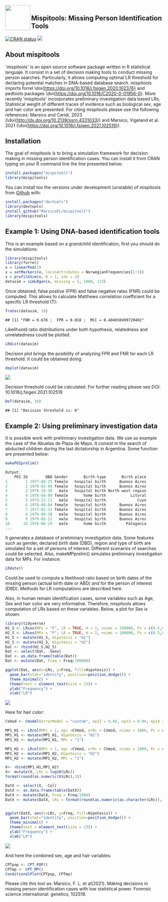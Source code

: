 <img src="/README_files/figure-markdown_github/MispiIcon.png" align="left" width="80">


## Mispitools: Missing Person Identification Tools

<!-- badges: start -->

[![CRAN status](https://www.r-pkg.org/badges/version/mispitools)](https://CRAN.R-project.org/package=mispitools)
[![](https://cranlogs.r-pkg.org/badges/grand-total/mispitools?color=blue)](https://cran.r-project.org/package=mispitools)

<!-- badges: end -->

## About mispitools
'mispitools' is an open source software package written in R statistical languaje.
It consist in a set of decision making tools to conduct missing person searches. 
Particularly, it allows computing optimal LR threshold for declaring potential matches in DNA-based database search.
mispitools imports forrel \doi{https://doi.org/10.1016/j.fsigen.2020.102376} and pedtools packages \doi{https://doi.org/10.1016/C2020-0-01956-0}.
More recently 'mispitools' incorporates preliminary investigation data based LRs. Statistical weight of different traces of evidence such as biological sex, age and hair color are presented. 
For citing mispitools please use the following references: Marsico and Caridi, 2023 (\doi{http://dx.doi.org/10.2139/ssrn.4331033}) and  Marsico, Vigeland et al. 2021 (\doi{https://doi.org/10.1016/j.fsigen.2021.102519}).


## Installation

The goal of mispitools is to bring a simulation framework for decision
making in missing person identification cases. You can install it from CRAN typing on your R command line the line presented below:

``` r
install.packages("mispitools")
library(mispitools)
```

You can install too the
versions under development (unstable) of mispitools from [Github](https://github.com/MarsicoFL/mispitools/)
with:
``` r
install.packages("devtools")
library(devtools)
install_github("MarsicoFL/mispitools")
library(mispitools)
```

## Example 1: Using DNA-based identification tools

This is an example based on a grandchild identification, first you
should do the simulations:

``` r
library(mispitools)
library(forrel)
x = linearPed(2)
x = setMarkers(x, locusAttributes = NorwegianFrequencies[1:5])
x = profileSim(x, N = 1, ids = 2)
datasim = simLRgen(x, missing = 5, 1000, 123)
```

Once obtained, false postive (FPR) and false negative rates (FNR) could
be computed. This allows to calculate Matthews correlation coefficient
for a specific LR threshold (T):

``` r
Trates(datasim, 10)
```

    ## [1] "FNR = 0.678 ;  FPR = 0.018 ;  MCC = 0.404650499729402"

Likelihoold ratio distributions under both hypothesis, relatedness and
unrelatedness could be plotted. 

``` r
LRdist(datasim)
```


Decision plot brings the posibility of analyzing FPR and FNR for each LR threshold. 
It could be obtained doing:

``` r
deplot(datasim)
```

![](README_files/figure-markdown_github/deplot-1.png)

Decision threshold could be calculated. For further reading please see
DOI: 10.1016/j.fsigen.2021.102519

``` r
DeT(datasim, 10)
```

    ## [1] "Decision threshold is: 6"

## Example 2: Using preliminary investigation data

It is possible work with preliminary investigation data. We use as example the case of the Abuelas de Plaza de Mayo. It consist in the search of abducted children during the last dictatorship in Argentina. Some function are presented below:

``` r
makePOIprelim()

Output:
    POI-ID        DBD Gender       Birth-type       Birth place
1        1 1977-08-25 female   hospital birth      Buenos Aires
2        2 1979-05-09 female   hospital birth      Buenos Aires
3        3 1976-10-10   male   hospital birth North west region
4        4 1978-04-09 female       home birth           Litoral
5        5 1979-12-11   male   hospital birth              Cuyo
6        6 1978-08-04 female   hospital birth      Buenos Aires
7        7 1977-01-31 female   hospital birth      Buenos Aires
8        8 1976-09-30   male   hospital birth      Buenos Aires
9        9 1979-05-22   male   hospital birth      Buenos Aires
10      10 1978-06-29   male       home birth         Patagonia
...
```

It generates a database of preliminary investigation data. Some features such as gender, declared birth date (DBD), region and type of birth are simulated for a set of persons of interest. Different scenarios of searches could be selected. Also, makeMPprelim() simulates preliminary investigation data for MPs. For instance:

``` r
LRdate()


```
Could be used to compute a likelihood ratio based on birth dates of the missing person (actual birth date or ABD) and for the person of interest (DBD). Methods for LR computations are described here.

Also, in human remain identification cases, some variables such as Age, Sex and hair color are very informative. Therefore, mispitools allows computation of LRs based on these variables. Below, a plot for Sex is shown:

``` r
library(tidyverse)
H1_S <- LRsex(MPs = "F", LR = TRUE, H = 1, nsims = 100000, Ps = c(0.5,0.5), eps = 0.05, erRs = 0.05)
H2_S <- LRsex(MPs = "F", LR = TRUE, H = 2, nsims = 100000, Ps = c(0.5,0.5), eps = 0.05, erRs = 0.05)
H1_S <- mutate(H1_S, Hipotesis = "H1")
H2_S <- mutate(H2_S, Hipotesis = "H2")
Dat <- rbind(H1_S,H2_S)
Dat <- select(Dat, -Sexo)
Dat <- as.data.frame(table(Dat))
Dat <- mutate(Dat, Freq = Freq/100000)

ggplot(Dat, aes(x=LRs, y=Freq, fill=Hipotesis)) + 
  geom_bar(stat="identity", position=position_dodge()) +
  theme_minimal() +
  theme(text = element_text(size = 13)) +
  ylab("Frequency") +
  xlab("LR")
```


![](README_files/figure-markdown_github/Sex.png)


Here for hair color:

``` r
CVmod <- Cmodel(errorModel = "custom", ep12 = 0.04, ep13 = 0.04, ep14 = 0.01, ep15 = 0.01, ep23 = 0.01, ep24 = 0.01, ep25 = 0.01, ep34 = 0.03, ep35 = 0.04, ep45 = 0.02)

MP1_H1 <- LRcol(MPc = 1, epc =CVmod, erRc = CVmod, nsims = 1000, Pc = c(0.3,0.25,0.2,0.15,0.1), H= 1, LR=TRUE)
MP1_H1 <- mutate(MP1_H1, Hipotesis = "H1")
MP1_H1 <- mutate(MP1_H1, MPc = "1")

MP1_H2 <- LRcol(MPc = 1, epc =CVmod, erRc = CVmod, nsims = 1000, Pc = c(0.3,0.25,0.2,0.15,0.1), H= 2, LR=TRUE)
MP1_H2 <- mutate(MP1_H2, Hipotesis = "H2")
MP1_H2 <- mutate(MP1_H2, MPc = "1")

X<- rbind(MP1_H1,MP1_H2)
X<- mutate(X, LRc = log10(LRc))
format(round(as.numeric(X$LRc),3))

DatX <- select(X, -Col)
DatX <- as.data.frame(table(DatX))
DatX <- mutate(DatX, Freq = Freq/1000)
DatX <- mutate(DatX, LRc = format(round(as.numeric(as.character(LRc)),3)))


ggplot(DatX, aes(x=LRc, y=Freq, fill=Hipotesis)) + 
  geom_bar(stat="identity", position=position_dodge()) +
  theme_minimal() +
  theme(text = element_text(size = 13)) +
  ylab("Frequency") +
  xlab("LR")
```

![](README_files/figure-markdown_github/Hair.png)

And here the combined sex, age and hair variables:

``` r
CPTpop <- CPT_POP()
CPTmp <- CPT_MP()
ConditionalPlot(CPTpop, CPTmp)
```



Please cite this tool as: Marsico, F. L. et al(2021). Making decisions in missing person
identification cases with low statistical power. Forensic science
international: genetics, 102519.
